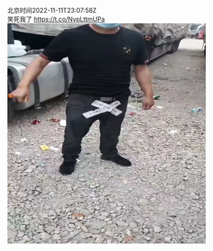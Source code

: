 北京时间2022-11-11T23:07:58Z<br>笑死我了 https://t.co/NypLttmUPa<br><img src='/temp/video/2022/o-Month-11/o-Day-11/whyyoutouzhele/1591085330844684288_0.jpg' width='450' height='500'><br><br>